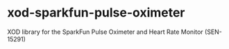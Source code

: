 # xod-sparkfun-pulse-oximeter
XOD library for the SparkFun Pulse Oximeter and Heart Rate Monitor (SEN-15291)
